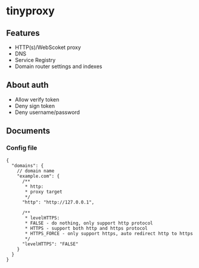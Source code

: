 # tinyproxy

## Features

* HTTP(s)/WebScoket proxy
* DNS
* Service Registry
* Domain router settings and indexes

## About auth

* Allow verify token
* Deny sign token
* Deny username/password


## Documents

### Config file

```json5
{
  "domains": {
    // domain name
    "example.com": {
      /**
       * http:
       * proxy target
       */
      "http": "http://127.0.0.1",

      /**
       * levelHTTPS:
       * FALSE - do nothing, only support http protocol
       * HTTPS - support both http and https protocol
       * HTTPS_FORCE - only support https, auto redirect http to https
       */ 
      "levelHTTPS": "FALSE"
    }
  }
}
```
